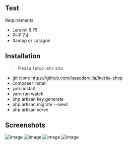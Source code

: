 ## Test

Requirements
* Laravel 8.75
* PHP 7.4
* Xampp or Laragon

## Installation

> Please setup .env also

* git clone https://github.com/isaacdarcilla/inertia-shop
* composer install
* yarn install
* yarn run watch
* php artisan key:generate
* php artisan migrate --seed
* php artisan serve

## Screenshots

![image](https://user-images.githubusercontent.com/22732118/184830656-55b507c6-5554-42b6-9b98-132d597c145e.png)
![image](https://user-images.githubusercontent.com/22732118/184830727-444c9562-4ffa-4383-a4fa-689ad5f1e919.png)
![image](https://user-images.githubusercontent.com/22732118/184830760-bc3d4c71-ef75-4386-bfba-1b28ee41a102.png)
![image](https://user-images.githubusercontent.com/22732118/184830840-4b86409b-cbc0-4449-99b7-1ae1ec332ed3.png)
